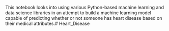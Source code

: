 This notebook looks into using various Python-based machine learning and data science libraries in an attempt to build a machine learning model capable of predicting whether or not someone has heart disease based on their medical attributes.# Heart_Disease
